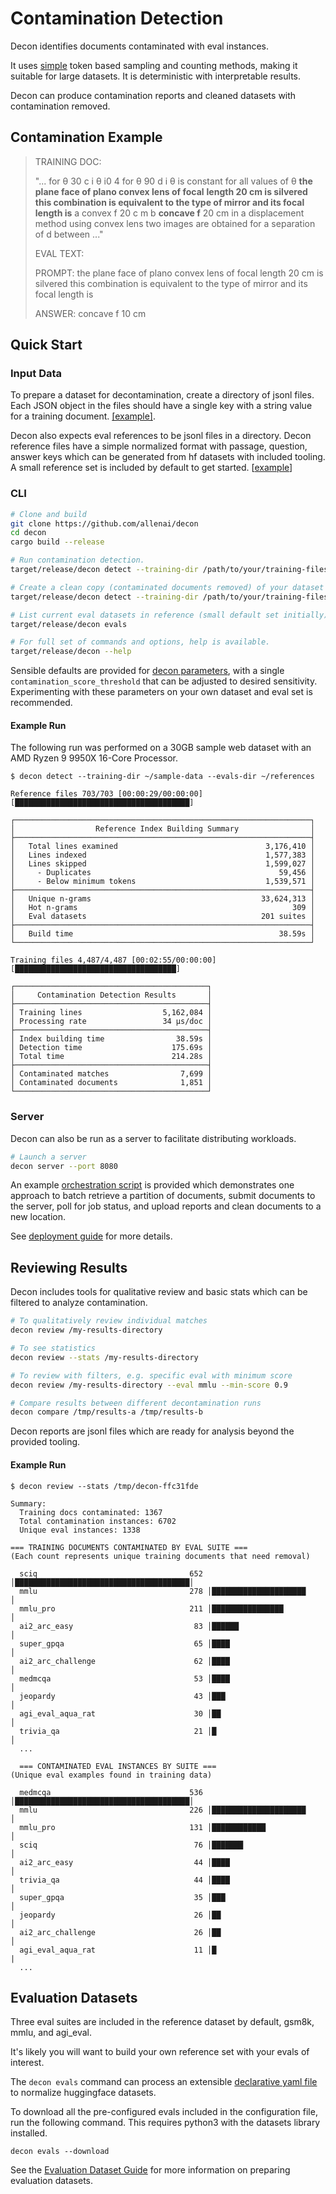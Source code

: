 # Contamination Detection

Decon identifies documents contaminated with eval instances.

It uses [simple](doc/simple.md) token based sampling and counting methods, making it suitable for large datasets. It is deterministic with interpretable results.

Decon can produce contamination reports and cleaned datasets with contamination removed.

## Contamination Example

> TRAINING DOC:
>
>   "...  for θ 30 c i θ i0 4 for θ 90 d i θ is constant for all values of θ **the plane face of plano convex lens of focal**
> **length 20 cm is silvered this combination is equivalent to the type of mirror and its focal length is** a convex f 20 c
> m b **concave f**  20 cm in a displacement method using convex lens two images are obtained for a separation of d between ..."
>
>EVAL TEXT:
>
>   PROMPT: the plane face of plano convex lens of focal length 20 cm is silvered this combination is equivalent to the type of mirror and its focal length is
>
>   ANSWER: concave f 10 cm

## Quick Start

### Input Data

To prepare a dataset for decontamination, create a directory of jsonl files. Each JSON object in the files should have a single key with a string value for a training document. [[example]](tests/fixtures/training/contaminated_mixed.jsonl).

Decon also expects eval references to be jsonl files in a directory. Decon reference files have a simple normalized format with passage, question, answer keys which can be generated from hf datasets with included tooling. A small reference set is included by default to get started. [[example](bundled-evals/)]

### CLI

```bash
# Clone and build
git clone https://github.com/allenai/decon
cd decon
cargo build --release

# Run contamination detection.
target/release/decon detect --training-dir /path/to/your/training-files

# Create a clean copy (contaminated documents removed) of your dataset
target/release/decon detect --training-dir /path/to/your/training-files --purify

# List current eval datasets in reference (small default set initially)
target/release/decon evals

# For full set of commands and options, help is available.
target/release/decon --help
```

Sensible defaults are provided for [decon parameters](config/default.yaml), with a single `contamination_score_threshold` that can be adjusted to desired sensitivity. Experimenting with these parameters on your own dataset and eval set is recommended.

#### Example Run

The following run was performed on a 30GB sample web dataset with an AMD Ryzen 9 9950X 16-Core Processor.

```
$ decon detect --training-dir ~/sample-data --evals-dir ~/references

Reference files 703/703 [00:00:29/00:00:00] [███████████████████████████████████████]

┌──────────────────────────────────────────────────────────────────┐
│                  Reference Index Building Summary                │
├──────────────────────────────────────────────────────────────────┤
│   Total lines examined                                 3,176,410 │
│   Lines indexed                                        1,577,383 │
│   Lines skipped                                        1,599,027 │
│     - Duplicates                                          59,456 │
│     - Below minimum tokens                             1,539,571 │
├──────────────────────────────────────────────────────────────────┤
│   Unique n-grams                                      33,624,313 │
│   Hot n-grams                                                309 │
│   Eval datasets                                       201 suites │
├──────────────────────────────────────────────────────────────────┤
│   Build time                                              38.59s │
└──────────────────────────────────────────────────────────────────┘

Training files 4,487/4,487 [00:02:55/00:00:00] [████████████████████████████████████]

┌───────────────────────────────────────────┐
│     Contamination Detection Results       │
├───────────────────────────────────────────┤
│ Training lines                  5,162,084 │
│ Processing rate                 34 μs/doc │
├───────────────────────────────────────────┤
│ Index building time                38.59s │
│ Detection time                    175.69s │
│ Total time                        214.28s │
├───────────────────────────────────────────┤
│ Contaminated matches                7,699 │
│ Contaminated documents              1,851 │
└───────────────────────────────────────────┘
```

### Server

Decon can also be run as a server to facilitate distributing workloads.

```bash
# Launch a server
decon server --port 8080
```

An example [orchestration script](python/orchestration.py) is provided which demonstrates one approach to batch retrieve a partition of documents, submit documents to the server, poll for job status, and upload reports and clean documents to a new location.

See [deployment guide](doc/deployment.md) for more details.

## Reviewing Results

Decon includes tools for qualitative review and basic stats which can be filtered to analyze contamination.

```bash
# To qualitatively review individual matches
decon review /my-results-directory

# To see statistics
decon review --stats /my-results-directory

# To review with filters, e.g. specific eval with minimum score
decon review /my-results-directory --eval mmlu --min-score 0.9

# Compare results between different decontamination runs
decon compare /tmp/results-a /tmp/results-b
```

Decon reports are jsonl files which are ready for analysis beyond the provided tooling.

#### Example Run

```
$ decon review --stats /tmp/decon-ffc31fde

Summary:
  Training docs contaminated: 1367
  Total contamination instances: 6702
  Unique eval instances: 1338

=== TRAINING DOCUMENTS CONTAMINATED BY EVAL SUITE ===
(Each count represents unique training documents that need removal)

  sciq                                  652 │███████████████████████████████████████│
  mmlu                                  278 │█████████████████████                  │
  mmlu_pro                              211 │████████████████                       │
  ai2_arc_easy                           83 │██████                                 │
  super_gpqa                             65 │████                                   │
  ai2_arc_challenge                      62 │████                                   │
  medmcqa                                53 │████                                   │
  jeopardy                               43 │███                                    │
  agi_eval_aqua_rat                      30 │██                                     │
  trivia_qa                              21 │█                                      │
  ...

  === CONTAMINATED EVAL INSTANCES BY SUITE ===
(Unique eval examples found in training data)

  medmcqa                               536 │███████████████████████████████████████│
  mmlu                                  226 │█████████████████████                  │
  mmlu_pro                              131 │████████████                           │
  sciq                                   76 │███████                                │
  ai2_arc_easy                           44 │████                                   │
  trivia_qa                              44 │████                                   │
  super_gpqa                             35 │███                                    │
  jeopardy                               26 │██                                     │
  ai2_arc_challenge                      26 │██                                     │
  agi_eval_aqua_rat                      11 │█                                      |
  ...

```

## Evaluation Datasets

Three eval suites are included in the reference dataset by default, gsm8k, mmlu, and agi_eval.

It's likely you will want to build your own reference set with your evals of interest.

The `decon evals` command can process an extensible [declarative yaml file](config/evals.yaml) to normalize huggingface datasets.

To download all the pre-configured evals included in the configuration file, run the following command. This requires python3 with the datasets library installed.

```
decon evals --download
```

See the [Evaluation Dataset Guide](doc/eval-datasets.md) for more information on preparing evaluation datasets.

